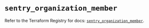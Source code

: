 # `sentry_organization_member`

Refer to the Terraform Registry for docs: [`sentry_organization_member`](https://registry.terraform.io/providers/jianyuan/sentry/0.14.5/docs/resources/organization_member).

